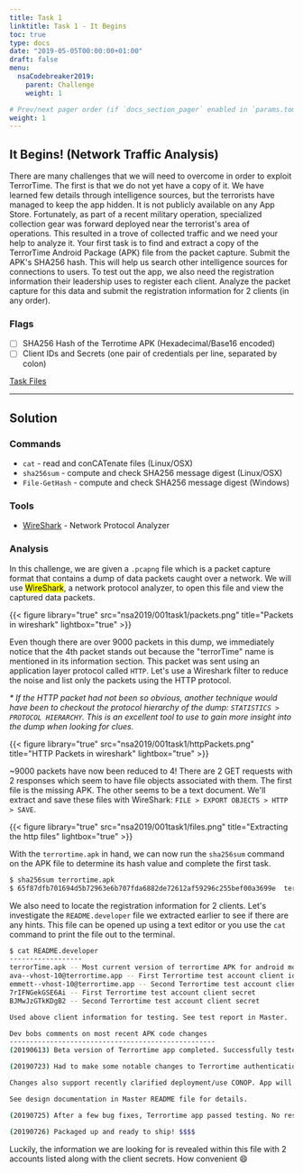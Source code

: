 ```yaml
---
title: Task 1
linktitle: Task 1 - It Begins
toc: true
type: docs
date: "2019-05-05T00:00:00+01:00"
draft: false
menu:
  nsaCodebreaker2019:
    parent: Challenge
    weight: 1

# Prev/next pager order (if `docs_section_pager` enabled in `params.toml`)
weight: 1
---
```


## It Begins! (Network Traffic Analysis)

There are many challenges that we will need to overcome in order to exploit TerrorTime. The first is that we do not yet have a copy of it. We have learned few details through intelligence sources, but the terrorists have managed to keep the app hidden. It is not publicly available on any App Store. Fortunately, as part of a recent military operation, specialized collection gear was forward deployed near the terrorist's area of operations. This resulted in a trove of collected traffic and we need your help to analyze it. Your first task is to find and extract a copy of the TerrorTime Android Package (APK) file from the packet capture. Submit the APK's SHA256 hash. This will help us search other intelligence sources for connections to users. To test out the app, we also need the registration information their leadership uses to register each client. Analyze the packet capture for this data and submit the registration information for 2 clients (in any order).

### Flags
- [ ] SHA256 Hash of the Terrotime APK (Hexadecimal/Base16 encoded)
- [ ] Client IDs and Secrets (one pair of credentials per line, separated by colon)

[Task Files](https://codebreaker.ltsnet.net/files/task1/terrortime.pcapng?1593563870)

----

## Solution

### Commands
- `cat` - read and conCATenate files (Linux/OSX)
- `sha256sum` - compute and check SHA256 message digest (Linux/OSX)
- `File-GetHash` - compute and check SHA256 message digest (Windows)

### Tools
- [WireShark](https://www.wireshark.org/) - Network Protocol Analyzer

### Analysis
In this challenge, we are given a `.pcapng` file which is a packet capture format that contains a dump of data packets caught over a network. We will use <mark>WireShark</mark>, a network protocol analyzer, to open this file and view the captured data packets. 

{{< figure library="true" src="nsa2019/001task1/packets.png" title="Packets in wireshark" lightbox="true" >}}

Even though there are over 9000 packets in this dump, we immediately notice that the 4th packet stands out because the "terrorTime" name is mentioned in its information section. This packet was sent using an application layer protocol called `HTTP`. Let's use a Wireshark filter to reduce the noise and list only the packets using the HTTP protocol.  

*\* If the HTTP packet had not been so obvious, another technique would have been to checkout the protocol hierarchy of the dump: `STATISTICS > PROTOCOL HIERARCHY`. This is an excellent tool to use to gain more insight into the dump when looking for clues.*

{{< figure library="true" src="nsa2019/001task1/httpPackets.png" title="HTTP Packets in wireshark" lightbox="true" >}}

~9000 packets have now been reduced to 4! There are 2 GET requests with 2 responses which seem to have file objects associated with them. The first file is the missing APK. The other seems to be a text document. We'll extract and save these files with WireShark: `FILE > EXPORT OBJECTS > HTTP > SAVE`. 

{{< figure library="true" src="nsa2019/001task1/files.png" title="Extracting the http files" lightbox="true" >}}

With the `terrortime.apk` in hand, we can now run the `sha256sum` command on the APK file to determine its hash value and complete the first task.

```bash
$ sha256sum terrortime.apk
$ 65f87dfb701694d5b72963e6b707fda6882de72612af59296c255bef00a3699e  terrortime.apk 
```

We also need to locate the registration information for 2 clients. Let's investigate the `README.developer` file we extracted earlier to see if there are any hints. This file can be opened up using a text editor or you use the `cat` command to print the file out to the terminal.

```bash
$ cat README.developer
------------------
terrorTime.apk -- Most current version of terrortime APK for android mobile devices
ava--vhost-10@terrortime.app -- First Terrortime test account client id
emmett--vhost-10@terrortime.app -- Second Terrortime test account client id
7rIFNGekGSE6Ai -- First Terrortime test account client secret
BJMwJzGTkKDgB2 -- Second Terrortime test account client secret

Used above client information for testing. See test report in Master.

Dev bobs comments on most recent APK code changes
---------------------------------------------------
(20190613) Beta version of Terrortime app completed. Successfully tested. Waiting for customer feedback.

(20190723) Had to make some notable changes to Terrortime authentication mechanisms based on new Customer requirements (as of this week). Code changes were just committed to Master. Not pretty, but will support future operational needs (didnt ask ...dont want to know the details).

Changes also support recently clarified deployment/use CONOP. App will be installed and pre-configured on mobile device before device is given to associate. Associate must use app as configured to interact with Terrortime chat service and will not be provided plaintext version of credentials required for part of authentication process. App will use its credentials to authenticate itself to Terrortime infrastructure, a process that will be transparent to user/associate. Associate will be provided a PIN that allows him/her to open Terrortime app. 

See design documentation in Master README file for details.

(20190725) After a few bug fixes, Terrortime app passed testing. No rest for the weary.

(20190726) Packaged up and ready to ship! $$$$
```

Luckily, the information we are looking for is revealed within this file with 2 accounts listed along with the client secrets. How convenient :smile: